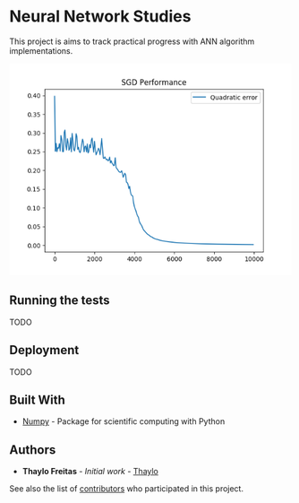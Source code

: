# Neural Network Studies

This project is aims to track practical progress with ANN algorithm implementations.

![Alt text](/images/result.png?raw=true "Title")

## Running the tests

TODO

## Deployment

TODO

## Built With

* [Numpy](https://www.numpy.org/) - Package for scientific computing with Python

## Authors

* **Thaylo Freitas** - *Initial work* - [Thaylo](https://github.com/thaylo)

See also the list of [contributors](https://github.com/Thaylo/Neural-Network-Studies/contributors) who participated in this project.

